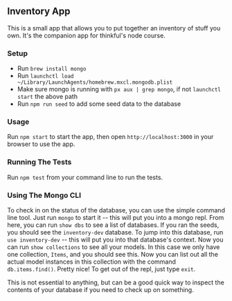 Inventory App
-------------

This is a small app that allows you to put together an inventory of stuff you own. It's the companion app for thinkful's node course.

### Setup

- Run `brew install mongo`
- Run `launchctl load ~/Library/LaunchAgents/homebrew.mxcl.mongodb.plist`
- Make sure mongo is running with `px aux | grep mongo`, if not `launchctl start` the above path
- Run `npm run seed` to add some seed data to the database

### Usage

Run `npm start` to start the app, then open `http://localhost:3000` in your browser to use the app.

### Running The Tests

Run `npm test` from your command line to run the tests.

### Using The Mongo CLI

To check in on the status of the database, you can use the simple command line tool. Just run `mongo` to start it -- this will put you into a mongo repl. From here, you can run `show dbs` to see a list of databases. If you ran the seeds, you should see the `inventory-dev` database. To jump into this database, run `use inventory-dev` -- this will put you into that database's context. Now you can run `show collections` to see all your models. In this case we only have one collection, `Items`, and you should see this. Now you can list out all the actual model instances in this collection with the command `db.items.find()`. Pretty nice! To get out of the repl, just type `exit`.

This is not essential to anything, but can be a good quick way to inspect the contents of your database if you need to check up on something.
